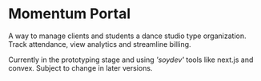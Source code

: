 # Momentum Portal

A way to manage clients and students a dance studio type organization. Track
attendance, view analytics and streamline billing.

Currently in the prototyping stage and using _'soydev'_ tools like next.js and
convex. Subject to change in later versions.
